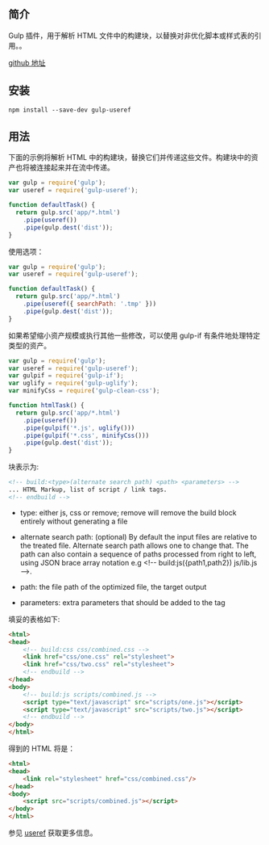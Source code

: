 ## 简介

Gulp 插件，用于解析 HTML 文件中的构建块，以替换对非优化脚本或样式表的引用。。

[github 地址](https://github.com/jonkemp/gulp-useref)

## 安装

```
npm install --save-dev gulp-useref
```

## 用法

下面的示例将解析 HTML 中的构建块，替换它们并传递这些文件。构建块中的资产也将被连接起来并在流中传递。

```js
var gulp = require('gulp');
var useref = require('gulp-useref');

function defaultTask() {
  return gulp.src('app/*.html')
    .pipe(useref())
    .pipe(gulp.dest('dist'));
}
```

使用选项：

```js
var gulp = require('gulp');
var useref = require('gulp-useref');

function defaultTask() {
  return gulp.src('app/*.html')
    .pipe(useref({ searchPath: '.tmp' }))
    .pipe(gulp.dest('dist'));
}
```

如果希望缩小资产规模或执行其他一些修改，可以使用 gulp-if 有条件地处理特定类型的资产。

```js
var gulp = require('gulp');
var useref = require('gulp-useref');
var gulpif = require('gulp-if');
var uglify = require('gulp-uglify');
var minifyCss = require('gulp-clean-css');

function htmlTask() {
  return gulp.src('app/*.html')
    .pipe(useref())
    .pipe(gulpif('*.js', uglify()))
    .pipe(gulpif('*.css', minifyCss()))
    .pipe(gulp.dest('dist'));
}
```

块表示为:

```html
<!-- build:<type>(alternate search path) <path> <parameters> -->
... HTML Markup, list of script / link tags.
<!-- endbuild -->
```

* type: either js, css or remove; remove will remove the build block entirely without generating a file

* alternate search path: \(optional\) By default the input files are relative to the treated file. Alternate search path allows one to change that. The path can also contain a sequence of paths processed from right to left, using JSON brace array notation e.g &lt;!-- build:js\({path1,path2}\) js/lib.js --&gt;.

* path: the file path of the optimized file, the target output

* parameters: extra parameters that should be added to the tag

填妥的表格如下:

```html
<html>
<head>
    <!-- build:css css/combined.css -->
    <link href="css/one.css" rel="stylesheet">
    <link href="css/two.css" rel="stylesheet">
    <!-- endbuild -->
</head>
<body>
    <!-- build:js scripts/combined.js -->
    <script type="text/javascript" src="scripts/one.js"></script>
    <script type="text/javascript" src="scripts/two.js"></script>
    <!-- endbuild -->
</body>
</html>
```

得到的 HTML 将是：

```html
<html>
<head>
    <link rel="stylesheet" href="css/combined.css"/>
</head>
<body>
    <script src="scripts/combined.js"></script>
</body>
</html>
```

参见 [useref](https://github.com/jonkemp/useref) 获取更多信息。

